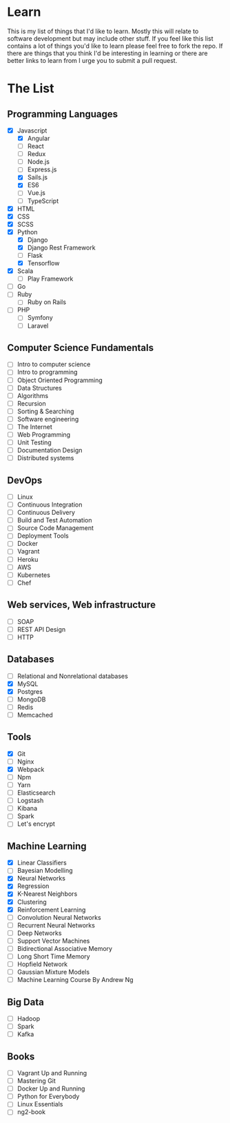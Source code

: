 # Learn
This is my list of things that I'd like to learn. Mostly this will relate to software development but may include other stuff. If you feel like this list contains a lot of things you'd like to learn please feel free to fork the repo. If there are things that you think I'd be interesting in learning or there are better links to learn from I urge you to submit a pull request.

# The List

## Programming Languages

- [x] Javascript
  - [x] Angular
  - [ ] React
  - [ ] Redux
  - [ ] Node.js
  - [ ] Express.js
  - [x] Sails.js
  - [x] ES6
  - [ ] Vue.js
  - [ ] TypeScript
- [x] HTML
- [x] CSS
- [x] SCSS
- [x] Python
  - [x] Django
  - [x] Django Rest Framework
  - [ ] Flask
  - [x] Tensorflow
- [x] Scala
  - [ ] Play Framework
- [ ] Go
- [ ] Ruby
  - [ ] Ruby on Rails
- [ ] PHP
  - [ ] Symfony
  - [ ] Laravel

## Computer Science Fundamentals

- [ ] Intro to computer science
- [ ] Intro to programming
- [ ] Object Oriented Programming
- [ ] Data Structures
- [ ] Algorithms
- [ ] Recursion
- [ ] Sorting & Searching
- [ ] Software engineering
- [ ] The Internet
- [ ] Web Programming
- [ ] Unit Testing
- [ ] Documentation Design
- [ ] Distributed systems

## DevOps

- [ ] Linux
- [ ] Continuous Integration
- [ ] Continuous Delivery
- [ ] Build and Test Automation
- [ ] Source Code Management
- [ ] Deployment Tools
- [ ] Docker
- [ ] Vagrant
- [ ] Heroku
- [ ] AWS
- [ ] Kubernetes
- [ ] Chef

## Web services, Web infrastructure

- [ ] SOAP
- [ ] REST API Design
- [ ] HTTP

## Databases

- [ ] Relational and Nonrelational databases
- [x] MySQL 
- [x] Postgres
- [ ] MongoDB
- [ ] Redis
- [ ] Memcached

## Tools

- [x] Git
- [ ] Nginx
- [x] Webpack
- [ ] Npm
- [ ] Yarn
- [ ] Elasticsearch
- [ ] Logstash
- [ ] Kibana
- [ ] Spark
- [ ] Let's encrypt

## Machine Learning

- [x] Linear Classifiers
- [ ] Bayesian Modelling
- [x] Neural Networks
- [x] Regression
- [x] K-Nearest Neighbors
- [x] Clustering
- [x] Reinforcement Learning
- [ ] Convolution Neural Networks
- [ ] Recurrent Neural Networks
- [ ] Deep Networks
- [ ] Support Vector Machines
- [ ] Bidirectional Associative Memory
- [ ] Long Short Time Memory
- [ ] Hopfield Network
- [ ] Gaussian Mixture Models
- [ ] Machine Learning Course By Andrew Ng

## Big Data

- [ ] Hadoop
- [ ] Spark
- [ ] Kafka

## Books

- [ ] Vagrant Up and Running
- [ ] Mastering Git
- [ ] Docker Up and Running
- [ ] Python for Everybody
- [ ] Linux Essentials
- [ ] ng2-book